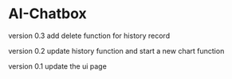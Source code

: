 # AI-Chatbox

version 0.3
add delete function for history record

version 0.2
update history function and start a new chart function

version 0.1
update the ui page
